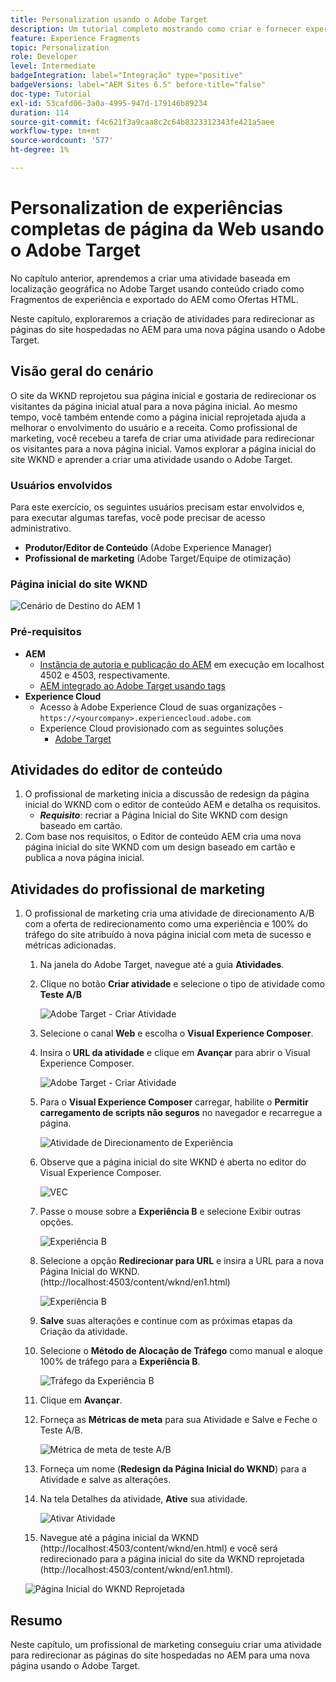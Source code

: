 ```yaml
---
title: Personalization usando o Adobe Target
description: Um tutorial completo mostrando como criar e fornecer experiência personalizada usando o Adobe Target.
feature: Experience Fragments
topic: Personalization
role: Developer
level: Intermediate
badgeIntegration: label="Integração" type="positive"
badgeVersions: label="AEM Sites 6.5" before-title="false"
doc-type: Tutorial
exl-id: 53cafd06-3a0a-4995-947d-179146b89234
duration: 114
source-git-commit: f4c621f3a9caa8c2c64b8323312343fe421a5aee
workflow-type: tm+mt
source-wordcount: '577'
ht-degree: 1%

---
```


# Personalization de experiências completas de página da Web usando o Adobe Target

No capítulo anterior, aprendemos a criar uma atividade baseada em localização geográfica no Adobe Target usando conteúdo criado como Fragmentos de experiência e exportado do AEM como Ofertas HTML.

Neste capítulo, exploraremos a criação de atividades para redirecionar as páginas do site hospedadas no AEM para uma nova página usando o Adobe Target.

## Visão geral do cenário

O site da WKND reprojetou sua página inicial e gostaria de redirecionar os visitantes da página inicial atual para a nova página inicial. Ao mesmo tempo, você também entende como a página inicial reprojetada ajuda a melhorar o envolvimento do usuário e a receita. Como profissional de marketing, você recebeu a tarefa de criar uma atividade para redirecionar os visitantes para a nova página inicial. Vamos explorar a página inicial do site WKND e aprender a criar uma atividade usando o Adobe Target.

### Usuários envolvidos

Para este exercício, os seguintes usuários precisam estar envolvidos e, para executar algumas tarefas, você pode precisar de acesso administrativo.

* **Produtor/Editor de Conteúdo** (Adobe Experience Manager)
* **Profissional de marketing** (Adobe Target/Equipe de otimização)

### Página inicial do site WKND

![Cenário de Destino do AEM 1](assets/personalization-use-case-2/aem-target-use-case-2.png)

### Pré-requisitos

* **AEM**
   * [Instância de autoria e publicação do AEM](./implementation.md#getting-aem) em execução em localhost 4502 e 4503, respectivamente.
   * [AEM integrado ao Adobe Target usando tags](./using-launch-adobe-io.md#aem-target-using-launch-by-adobe)
* **Experience Cloud**
   * Acesso à Adobe Experience Cloud de suas organizações - `https://<yourcompany>.experiencecloud.adobe.com`
   * Experience Cloud provisionado com as seguintes soluções
      * [Adobe Target](https://experiencecloud.adobe.com)

## Atividades do editor de conteúdo

1. O profissional de marketing inicia a discussão de redesign da página inicial do WKND com o editor de conteúdo AEM e detalha os requisitos.
   * ***Requisito***: recriar a Página Inicial do Site WKND com design baseado em cartão.
2. Com base nos requisitos, o Editor de conteúdo AEM cria uma nova página inicial do site WKND com um design baseado em cartão e publica a nova página inicial.

## Atividades do profissional de marketing

1. O profissional de marketing cria uma atividade de direcionamento A/B com a oferta de redirecionamento como uma experiência e 100% do tráfego do site atribuído à nova página inicial com meta de sucesso e métricas adicionadas.
   1. Na janela do Adobe Target, navegue até a guia **Atividades**.
   2. Clique no botão **Criar atividade** e selecione o tipo de atividade como **Teste A/B**

      ![Adobe Target - Criar Atividade](assets/personalization-use-case-2/create-ab-activity.png)
   3. Selecione o canal **Web** e escolha o **Visual Experience Composer**.
   4. Insira o **URL da atividade** e clique em **Avançar** para abrir o Visual Experience Composer.

      ![Adobe Target - Criar Atividade](assets/personalization-use-case-2/create-activity-ab-name.png)
   5. Para o **Visual Experience Composer** carregar, habilite o **Permitir carregamento de scripts não seguros** no navegador e recarregue a página.

      ![Atividade de Direcionamento de Experiência](assets/personalization-use-case-1/load-unsafe-scripts.png)
   6. Observe que a página inicial do site WKND é aberta no editor do Visual Experience Composer.

      ![VEC](assets/personalization-use-case-2/vec.png)
   7. Passe o mouse sobre a **Experiência B** e selecione Exibir outras opções.

      ![Experiência B](assets/personalization-use-case-2/redirect-url.png)
   8. Selecione a opção **Redirecionar para URL** e insira a URL para a nova Página Inicial do WKND. (http://localhost:4503/content/wknd/en1.html)

      ![Experiência B](assets/personalization-use-case-2/redirect-url-2.png)
   9. **Salve** suas alterações e continue com as próximas etapas da Criação da atividade.
   10. Selecione o **Método de Alocação de Tráfego** como manual e aloque 100% de tráfego para a **Experiência B**.

       ![Tráfego da Experiência B](assets/personalization-use-case-2/traffic.png)
   11. Clique em **Avançar**.
   12. Forneça as **Métricas de meta** para sua Atividade e Salve e Feche o Teste A/B.

       ![Métrica de meta de teste A/B](assets/personalization-use-case-2/goal-metric.png)
   13. Forneça um nome (**Redesign da Página Inicial do WKND**) para a Atividade e salve as alterações.
   14. Na tela Detalhes da atividade, **Ative** sua atividade.

       ![Ativar Atividade](assets/personalization-use-case-2/ab-activate.png)
   15. Navegue até a página inicial da WKND (http://localhost:4503/content/wknd/en.html) e você será redirecionado para a página inicial do site da WKND reprojetada (http://localhost:4503/content/wknd/en1.html).

      ![Página Inicial do WKND Reprojetada](assets/personalization-use-case-2/WKND-home-page-redesign.png)

## Resumo

Neste capítulo, um profissional de marketing conseguiu criar uma atividade para redirecionar as páginas do site hospedadas no AEM para uma nova página usando o Adobe Target.
